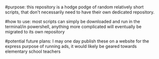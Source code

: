 #purpose:
this repository is a hodge podge of random relatively short scripts, that don't necessarily need to have their own dedicated repository.

#how to use:
most scripts can simply be downloaded and run in the terminal/in powershell, anything more complicated will eventually be migrated to its own repository

#potential future plans:
I may one day publish these on a website for the express purpose of running ads, it would likely be geared towards elementary school teachers
